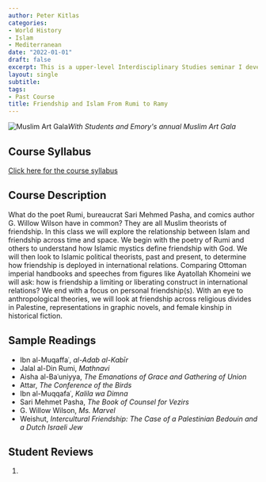 ```yaml
---
author: Peter Kitlas
categories:
- World History
- Islam
- Mediterranean
date: "2022-01-01"
draft: false
excerpt: This is a upper-level Interdisciplinary Studies seminar I developed and taught at Emory University.
layout: single
subtitle:
tags:
- Past Course
title: Friendship and Islam From Rumi to Ramy
---
```


![Muslim Art Gala](featured.jpg)*With Students and Emory's annual Muslim Art Gala*

## Course Syllabus

[Click here for the course syllabus](/files/Friendship.pdf)

## Course Description

What do the poet Rumi, bureaucrat Sari Mehmed Pasha, and comics author G. Willow Wilson have in common? They are all Muslim theorists of friendship. In this class we will explore the relationship between Islam and friendship across time and space. We begin with the poetry of Rumi and others to understand how Islamic mystics define friendship with God. We will then look to Islamic political theorists, past and present, to determine how friendship is deployed in international relations. Comparing Ottoman imperial handbooks and speeches from figures like Ayatollah Khomeini we will ask: how is friendship a limiting or liberating construct in international relations? We end with a focus on personal friendship(s). With an eye to anthropological theories, we will look at friendship across religious divides in Palestine, representations in graphic novels, and female kinship in historical fiction.

## Sample Readings

- Ibn al-Muqaffaʿ, *al-Adab al-Kabīr*
- Jalal al-Din Rumi, *Mathnavi*
- Aisha al-Baʿuniyya, *The Emanations of Grace and Gathering of Union*
- Attar, *The Conference of the Birds*
- Ibn al-Muqqafaʿ, *Kalila wa Dimna*
- Sari Mehmet Pasha, *The Book of Counsel for Vezirs*
- G. Willow Wilson, *Ms. Marvel*
- Weishut, *Intercultural Friendship: The Case of a Palestinian Bedouin and a Dutch Israeli Jew*

## Student Reviews

1.

